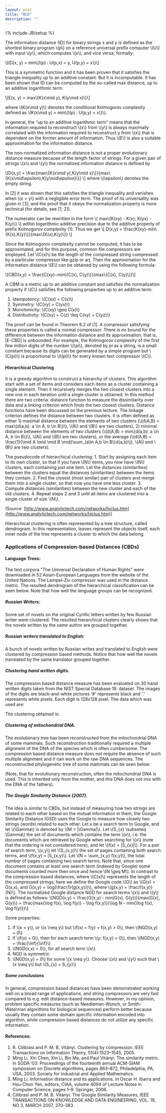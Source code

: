 ```yaml
---
layout: post
title: "NCD"
description: ""
---
```

{% include JB/setup %}

The information distance (ID) for binary strings x and y is defined as the shortest binary program \\(p\\) on a reference universal prefix computer \\(U\\) with input \\(y\\), which computes \\(x\\), and vice versa; formally:

\\[ID(x, y) = min\\{l(p) : U(p,x) = y, U(p,y) = x\\}\\]

This is a symmetric function and it has been proven that it satisfies the triangle inequality up to an additive constant. But it is incomputable. It has been shown that ID can be computed by the so-called max distance, up to an additive logarithmic term:

\\[E(x, y) = max\\{K(x\mid y), K(y\mid x)\\}\\]

where \\(K(x\mid y)\\) denotes the conditional Kolmogorov complexity defined as \\(K(x\mid y) = min\\{l(p) : U(p,y) = x\\}\\).

In general, the “up to an additive logarithmic term” means that the information required to reconstruct \\(x\\) from \\(y\\) is always maximally correlated with the information required to reconstruct y from \\(x\\) that is dependent on the former amount of information. Thus \\(E\\) is also a suitable approximation for the information distance.

The non-normalized information distance is not a proper evolutionary distance measure
because of the length factor of strings. For a given pair of strings \\(x\\) and \\(y\\) the
normalized information distance is defined by

\\[D(x,y) = \frac{max\\{K(x\mid y),K(y\mid x)\\}}{max\\{K(x\mid\epsilon),K(y\mid\epsilon)\\}} \\]
where \\(\epsilon\\) denotes the empty string.

In [2] it was shown that this satisfies the triangle inequality and vanishes when \\(x = y\\) with a negligible error term. The proof of its universality was given in [3], and the proof that it obeys the normalization property is more technical (for details, see [1; 2]).

The numerator can be rewritten in the form \\( max\\{K(xy) - K(x); K(yx) - K(y)\\} \\) within logarithmic additive precision due to the additive property of prefix Kolmogorov complexity [1]. Thus we get
\\[ D(x,y) = \frac{K(xy)-min\\{K(x),K(y)\\}}{max\\{K(x),K(y)\\}} \\]

Since the Kolmogorov complexity cannot be computed, it has to be approximated, and for this purpose, common file compressors are employed. Let \\(C(x)\\) be the length of the compressed string compressed by a particular compressor like gzip or arj. Then the approximation for the information distance \\(E\\) can be obtained by using the following formula:

\\[CBD(x,y) = \frac{C(xy)−min⁡\\{C(x), C(y)\\}}{max⁡\\{C(x), C(y)\\}}\\]

A CBM is a metric up to an additive constant and satisfies the normalization property if \\(C\\) satisfies the following properties up to an additive term:
1. Idempotency: \\(C(xx) = C(x)\\)
2. Symmetry: \\(C(xy) = C(yx)\\)
3. Monotonicity: \\(C(xy) \geq C(x)\\)
4. Distributivity: \\(C(xy) + C(z) \leq C(xy) + C(yz)\\)

The proof can be found in Theorem 6.2 of [1]. A compressor satisfying these properties is called a normal compressor.
There is no bound for the difference between the information distance and its approximation; that is, |E-CBD| is unbounded. For example, the Kolmogorov complexity of the first few million digits of the number \\(\pi\\), denoted by pi as a string, is a small constant because its digits can be generated by a simple program but \\(C(pi)\\) is proportional to \\(l(pi)\\) for every known text compressor \\(C\\).

#### Hierarchical Clustering

It is a greedy algorithm to construct a hierarchy of clusters. This algorithm start with a set of items and considers each items as a cluster containing a single element. Then it recursively merges the two closest clusters into a new one in each iteration until a single cluster is obtained. In this method there are two criteria: distance function to measure the dissimilarity over data and a linking criterion which finds the two closest clusters. Distance functions have been discussed on the previous lecture. The linkage criterion defines the distance between two clusters. It is often defined as either 1) maximal distance between the elements of two clusters (\\(d(A,B) = max\\{d(a,b): a \in A, b \in B\\}\\), \\(A\\) and \\(B\\) are two clusters), 2) minimal distance between the elements of two clusters (\\(d(A,B) = min\\{d(a,b): a \in A, b \in B\\}\\), \\(A\\) and \\(B\\) are two clusters), or the average (\\(d(A,B) = \frac{1}{\mid A \mid \mid B \mid}\sum_{a\in A,b \in B\\}d(a,b)\\)), \\(A\\) and \\(B\\) are two clusters).

The pseudocode of hierarchical clustering:
	1. Start by assigning each item to its own cluster, so that if you have \\(N\\) items, you now have \\(N\\) clusters, each containing just one item. Let the distances (similarities) between the clusters equal the distances (similarities) between the items they contain.
	2. Find the closest (most similar) pair of clusters and merge them into a single cluster, so that now you have one less cluster.
	3. Compute distances (similarities) between the new cluster and each of the old clusters.
    4. Repeat steps 2 and 3 until all items are clustered into a single cluster of size \\(N\\).

(Source: [http://www.analytictech.com/networks/hiclus.htm](http://www.analytictech.com/networks/hiclus.htm))

Hierarchical clustering is often represented by a tree structure, called dendrogram. In this representation, leaves represent the objects itself, each inner node of the tree represents a cluster to which the data belong. 


### Applications of Compression-based Distances (CBDs)

#### Language Trees:

The text corpora "The Universal Declaration of Human Rights" were downloaded in 52 Asian-European Languages from the website of the United Nations. The Lempel-Ziv compressor was used in the distance metric.
The resulted dendrogram of the hierarchical classification can be seen below. Note that how well the language groups can be recognized.

##### Russian Writers:

Some set of novels on the original Cyrillic letters written by few Russian writer were clustered. The resulted hierarchical clusters clearly shows that the novels written by the same author are grouped together.

##### Russian writers translated to English:

A bunch of novels written by Russian writes and translated to English were clustered by compression based methods. Notice that how well the novels translated by the same translator grouped together.

##### Clustering hand written digits.

The compression based distance measure has been evaluated on 30 hand written digits taken from the NIST Special Database 19. dataset. The images of the digits are black-and-white pictures '#' represents black and '.' represents white pixels. Each digit is 128x128 pixel.
The data which was used are:

The clustering obtained is:



##### Clustering of mitochondrial DNA.

The evolutionary tree has been reconstructed from the mitochondrial DNA of some mammals. Such reconstruction traditionally required a multiple alignment of the DNA of the species which is often cumbersome. The compression based distance measure does not require the absence of such multiple alignment and it can work on the raw DNA sequences. The reconstructed phylogenetic tree of some mammals can be seen below.


(Note, that for evolutionary reconstruction, often the mitochondrial DNA is used. This is inherited only from the mother, and this DNA does not mix with the DNA of the fathers).


##### The Google Similarity Distance (2007).

The idea is similar to CBDs, but instead of measuring how two strings are related to each other based on the mutual information in them, the Google Similarity Distance (GSD) uses the Google to measure how closely two strings (words) related to each other. Let x be a search term to Google, and let \\(\Gamma\\) is denoted by \\(M = |\Gamma|\\). Let \\(S_{x} \subseteq \Gamma\\) the set of documents which contains the term \\(x\\), i.e. the documents which are retrieved by Google when searching for \\(x\\) (note that the ordering is not considered here), and let \\(f(x) = |S_{x}|\\). For a pair of search term, \\(x,y\\) let \\(S_{x,y}\\) the set of pages containing both search terms, and \\(f(x,y) = |S_{x,y)\\). Let \\(N = \sum_{x,y} f(x,y)\\), the total number of pages containing two search terms. Note that, since one document contains at least one search term (indexed by Google) some documents counted more then once and hence \\(N \geq M\\).
In contrast to the compression based distances, where \\(C(x)\\) represents the length of the compressed strings, here we define the Google code \\(G\\) as
\\(G(x) = G(x,x), and G(x,y) = \log(\frac{1}{g(x,y)})\\), where \\(g(x,y) = \frac{f(x,y)}{N}\\).
The normalized Google distance NGD for search terms \\(x\\) and \\(y\\) is defined as follows:
\\[NGD(x,y) = \frac{G(x,y) - min(G(x), G(y))}{max(G(x), G(y))} = \frac{max\{\log f(x), \log f(y)\} - \log f(x,y)}{\log N - min\{\log f(x), \log f(y)\}}\\]

Some properties:
1. If \\(x = y\\), or \\(x \neq y\\) but \\(f(x) = f(y) = f(x,y) > 0\\), then \\(NGD(x,y) = 0\\)
2. If \\(f(x) = 0\\), then for each search term \\(y: f(x,y) = 0\\), then \\(NGD(x,y) = \frac{\inf}{\inf}\\)
3. \\(NGD(x,x) = 0\\), for all search term \\(x\\).
4. NGD is symmetric
5. \\(NGD(x,y) = 0\\) for some \\(x \neq y\\). Choose \\(x\\) and \\(y\\) such that \\(x \neq y\\) but \\(S_{x} = S_{y}\\)



##### Some conclusions

In general, compression based distances have been demonstrated working well on a broad range of applications, and string compressors are very fast compared to e.g. edit distance-based measures. However, in my opinion, problem specific measures (such as Needleman-Wunch, or Smith-Waterman algorithms for biological sequences) perform better because usually they contain some domain specific information encoded into algorithm, while compression based distances do not utilize any specific information.


#### References:
1. R. Cilibrasi and P. M. B. Vitányi. Clustering by compression. IEEE Transactions on Information Theory, 51(4):1523–1545, 2005.
2. Ming Li, Xin Chen, Xin Li, Bin Ma, and Paul Vitányi. The similarity metric. In SODA ’03: Proceedings of the fourteenth annual ACM-SIAM symposium on Discrete algorithms, pages 863–872, Philadelphia, PA, USA, 2003. Society for Industrial and Applied Mathematics.
3. Ming Li. Information distance and its applications. In Oscar H. Ibarra and Hsu-Chun Yen, editors, CIAA, volume 4094 of Lecture Notes in Computer Science, pages 1–9. Springer, 2006.
4. Cilibrasi and P. M. B. Vitányi. The Google Similarity Measures, IEEE TRANSACTIONS ON KNOWLEDGE AND DATA ENGINEERING, VOL. 19, NO 3, MARCH 2007, 370–383
